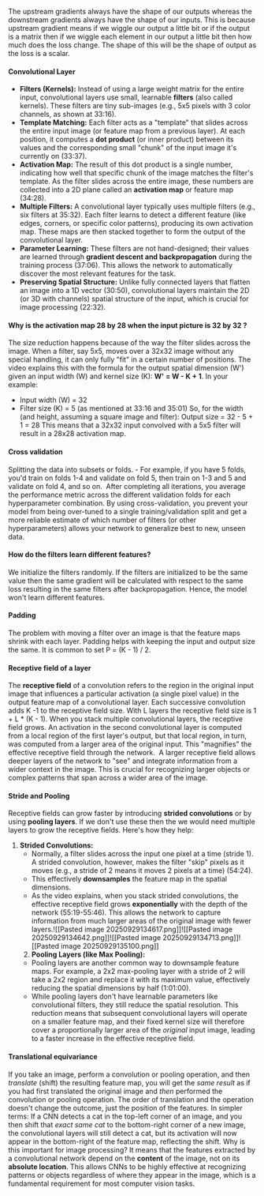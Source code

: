 The upstream gradients always have the shape of our outputs whereas the downstream gradients always have the shape of our inputs. This is because upstream gradient means if we wiggle our output a little bit or if the output is a matrix then if we wiggle each element in our output a little bit then how much does the loss change. The shape of this will be the shape of output as the loss is a scalar. 
#### Convolutional Layer
- **Filters (Kernels):** Instead of using a large weight matrix for the entire input, convolutional layers use small, learnable **filters** (also called kernels). These filters are tiny sub-images (e.g., 5x5 pixels with 3 color channels, as shown at 33:16).
- **Template Matching:** Each filter acts as a "template" that slides across the entire input image (or feature map from a previous layer). At each position, it computes a **dot product** (or inner product) between its values and the corresponding small "chunk" of the input image it's currently on (33:37).
- **Activation Map:** The result of this dot product is a single number, indicating how well that specific chunk of the image matches the filter's template. As the filter slides across the entire image, these numbers are collected into a 2D plane called an **activation map** or feature map (34:28).
- **Multiple Filters:** A convolutional layer typically uses multiple filters (e.g., six filters at 35:32). Each filter learns to detect a different feature (like edges, corners, or specific color patterns), producing its own activation map. These maps are then stacked together to form the output of the convolutional layer.
- **Parameter Learning:** These filters are not hand-designed; their values are learned through **gradient descent and backpropagation** during the training process (37:06). This allows the network to automatically discover the most relevant features for the task.
- **Preserving Spatial Structure:** Unlike fully connected layers that flatten an image into a 1D vector (30:50), convolutional layers maintain the 2D (or 3D with channels) spatial structure of the input, which is crucial for image processing (22:32).
#### Why is the activation map 28 by 28 when the input picture is 32 by 32 ? 
The size reduction happens because of the way the filter slides across the image. When a filter, say 5x5, moves over a 32x32 image without any special handling, it can only fully "fit" in a certain number of positions.
The video explains this with the formula for the output spatial dimension (W') given an input width (W) and kernel size (K): **W' = W - K + 1**.
In your example:
- Input width (W) = 32
- Filter size (K) = 5 (as mentioned at 33:16 and 35:01)
So, for the width (and height, assuming a square image and filter): Output size = 32 - 5 + 1 = 28
This means that a 32x32 input convolved with a 5x5 filter will result in a 28x28 activation map.
#### Cross validation
Splitting the data into subsets or folds.  - For example, if you have 5 folds, you'd train on folds 1-4 and validate on fold 5, then train on 1-3 and 5 and validate on fold 4, and so on.  After completing all iterations, you average the performance metric across the different validation folds for each hyperparameter combination. By using cross-validation, you prevent your model from being over-tuned to a single training/validation split and get a more reliable estimate of which number of filters (or other hyperparameters) allows your network to generalize best to new, unseen data.
#### How do the filters learn different features?
We initialize the filters randomly. If the filters are initialized to be the same value then the same gradient will be calculated with respect to the same loss resulting in the same filters after backpropagation. Hence, the model won't learn different features. 
#### Padding
The problem with moving a filter over an image is that the feature maps shrink with each layer. Padding helps with keeping the input and output size the same. It is common to set P = (K - 1) / 2.
#### Receptive field of a layer
The **receptive field** of a convolution refers to the region in the original input image that influences a particular activation (a single pixel value) in the output feature map of a convolutional layer. Each successive convolution adds K -1 to the receptive field size. With L layers the receptive field size is 1 + L * (K - 1). When you stack multiple convolutional layers, the receptive field grows. An activation in the second convolutional layer is computed from a local region of the first layer's output, but that local region, in turn, was computed from a larger area of the original input. This "magnifies" the effective receptive field through the network.  A larger receptive field allows deeper layers of the network to "see" and integrate information from a wider context in the image. This is crucial for recognizing larger objects or complex patterns that span across a wider area of the image.
#### Stride and Pooling
Receptive fields can grow faster by introducing **strided convolutions** or by using **pooling layers**. If we don't use these then the we would need multiple layers to grow the receptive fields. 
Here's how they help:
1. **Strided Convolutions:**
    - Normally, a filter slides across the input one pixel at a time (stride 1). A strided convolution, however, makes the filter "skip" pixels as it moves (e.g., a stride of 2 means it moves 2 pixels at a time) (54:24).
    - This effectively **downsamples** the feature map in the spatial dimensions.
    - As the video explains, when you stack strided convolutions, the effective receptive field grows **exponentially** with the depth of the network (55:19-55:46). This allows the network to capture information from much larger areas of the original image with fewer layers.![[Pasted image 20250929134617.png]]![[Pasted image 20250929134642.png]]![[Pasted image 20250929134713.png]]![[Pasted image 20250929135100.png]]
	 2. **Pooling Layers (like Max Pooling):**
    - Pooling layers are another common way to downsample feature maps. For example, a 2x2 max-pooling layer with a stride of 2 will take a 2x2 region and replace it with its maximum value, effectively reducing the spatial dimensions by half (1:01:00).
    - While pooling layers don't have learnable parameters like convolutional filters, they still reduce the spatial resolution. This reduction means that subsequent convolutional layers will operate on a smaller feature map, and their fixed kernel size will therefore cover a proportionally larger area of the _original_ input image, leading to a faster increase in the effective receptive field.
#### Translational equivariance
If you take an image, perform a convolution or pooling operation, and then _translate_ (shift) the resulting feature map, you will get the _same result_ as if you had first translated the original image and _then_ performed the convolution or pooling operation. The order of translation and the operation doesn't change the outcome, just the position of the features.
In simpler terms:
 If a CNN detects a cat in the top-left corner of an image, and you then shift that _exact same cat_ to the bottom-right corner of a new image, the convolutional layers will still detect a cat, but its activation will now appear in the bottom-right of the feature map, reflecting the shift.
Why is this important for image processing? It means that the features extracted by a convolutional network depend on the **content** of the image, not on its **absolute location**. This allows CNNs to be highly effective at recognizing patterns or objects regardless of where they appear in the image, which is a fundamental requirement for most computer vision tasks.